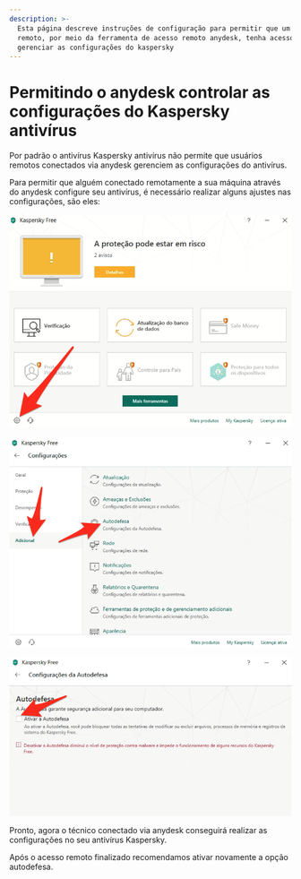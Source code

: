 ```yaml
---
description: >-
  Esta página descreve instruções de configuração para permitir que um usuário
  remoto, por meio da ferramenta de acesso remoto anydesk, tenha acesso a
  gerenciar as configurações do kaspersky
---
```


# Permitindo o anydesk controlar as configurações do Kaspersky antivírus

Por padrão o antivírus Kaspersky antivírus não permite que usuários remotos conectados via anydesk gerenciem as configurações do antivírus.

Para permitir que alguém conectado remotamente a sua máquina através do anydesk configure seu antivírus, é necessário realizar alguns ajustes nas configurações, são eles:

![Clique no ícone da engrenagem na parte inferior esquerda da tela principal do kaspersky](<../../.gitbook/assets/image (72).png>)

![Abra o menu adicional e clique na opção autodefesa](<../../.gitbook/assets/image (42).png>)

![Desmarque a opção "ativar autodefesa"](<../../.gitbook/assets/image (86).png>)

Pronto, agora o técnico conectado via anydesk conseguirá realizar as configurações no seu antivírus Kaspersky.

Após o acesso remoto finalizado recomendamos ativar novamente a opção autodefesa.
